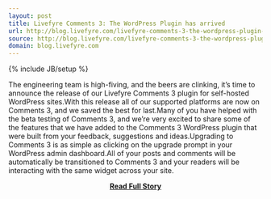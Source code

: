 ```yaml
---
layout: post
title: Livefyre Comments 3: The WordPress Plugin has arrived
url: http://blog.livefyre.com/livefyre-comments-3-the-wordpress-plugin-has-arrived/
source: http://blog.livefyre.com/livefyre-comments-3-the-wordpress-plugin-has-arrived/
domain: blog.livefyre.com
---
```

{% include JB/setup %}<p>The engineering team is high-fiving, and the beers are clinking, it’s time to announce the release of our Livefyre Comments 3 plugin for self-hosted WordPress sites.With this release all of our supported platforms are now on Comments 3, and we saved the best for last.Many of you have helped with the beta testing of Comments 3, and we’re very excited to share some of the features that we have added to the Comments 3 WordPress plugin that were built from your feedback, suggestions and ideas.Upgrading to Comments 3 is as simple as clicking on the upgrade prompt in your WordPress admin dashboard.All of your posts and comments will be automatically be transitioned to Comments 3 and your readers will be interacting with the same widget across your site.</p>
<center><p><a href="http://blog.livefyre.com/livefyre-comments-3-the-wordpress-plugin-has-arrived/" style='padding:25px; font-sze:18px; font-weight: bold;'>Read Full Story</a></p></center>

